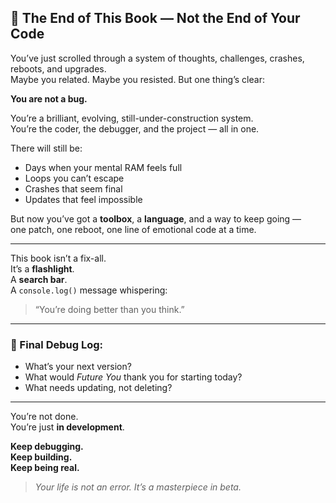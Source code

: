 ## 🧠 The End of This Book — Not the End of Your Code

You’ve just scrolled through a system of thoughts, challenges, crashes, reboots, and upgrades.  
Maybe you related. Maybe you resisted. But one thing’s clear:

**You are not a bug.**

You’re a brilliant, evolving, still-under-construction system.  
You’re the coder, the debugger, and the project — all in one.

There will still be:
- Days when your mental RAM feels full  
- Loops you can’t escape  
- Crashes that seem final  
- Updates that feel impossible  

But now you’ve got a **toolbox**, a **language**, and a way to keep going —  
one patch, one reboot, one line of emotional code at a time.

---

This book isn’t a fix-all.  
It’s a **flashlight**.  
A **search bar**.  
A `console.log()` message whispering:

> “You’re doing better than you think.”

---

### 📝 Final Debug Log:
- What’s your next version?  
- What would *Future You* thank you for starting today?  
- What needs updating, not deleting?

---

You’re not done.  
You’re just **in development**.

**Keep debugging.**  
**Keep building.**  
**Keep being real.**

> _Your life is not an error. It’s a masterpiece in beta._

